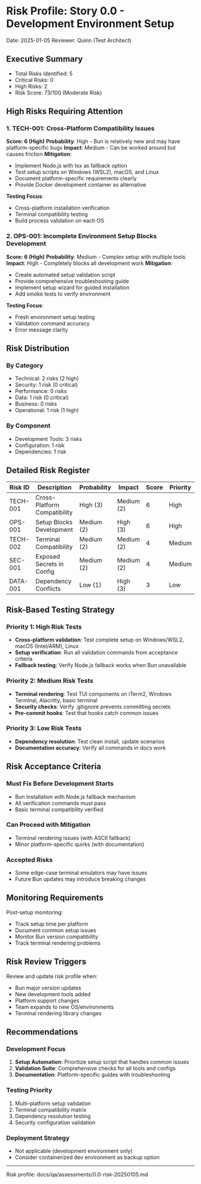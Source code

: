 # Risk Profile: Story 0.0 - Development Environment Setup

Date: 2025-01-05
Reviewer: Quinn (Test Architect)

## Executive Summary

- Total Risks Identified: 5
- Critical Risks: 0
- High Risks: 2
- Risk Score: 73/100 (Moderate Risk)

## High Risks Requiring Attention

### 1. TECH-001: Cross-Platform Compatibility Issues

**Score: 6 (High)**
**Probability**: High - Bun is relatively new and may have platform-specific bugs
**Impact**: Medium - Can be worked around but causes friction
**Mitigation**:

- Implement Node.js with tsx as fallback option
- Test setup scripts on Windows (WSL2), macOS, and Linux
- Document platform-specific requirements clearly
- Provide Docker development container as alternative

**Testing Focus**:

- Cross-platform installation verification
- Terminal compatibility testing
- Build process validation on each OS

### 2. OPS-001: Incomplete Environment Setup Blocks Development

**Score: 6 (High)**
**Probability**: Medium - Complex setup with multiple tools
**Impact**: High - Completely blocks all development work
**Mitigation**:

- Create automated setup validation script
- Provide comprehensive troubleshooting guide
- Implement setup wizard for guided installation
- Add smoke tests to verify environment

**Testing Focus**:

- Fresh environment setup testing
- Validation command accuracy
- Error message clarity

## Risk Distribution

### By Category

- Technical: 2 risks (2 high)
- Security: 1 risk (0 critical)
- Performance: 0 risks
- Data: 1 risk (0 critical)
- Business: 0 risks
- Operational: 1 risk (1 high)

### By Component

- Development Tools: 3 risks
- Configuration: 1 risk
- Dependencies: 1 risk

## Detailed Risk Register

| Risk ID  | Description                  | Probability | Impact     | Score | Priority |
| -------- | ---------------------------- | ----------- | ---------- | ----- | -------- |
| TECH-001 | Cross-Platform Compatibility | High (3)    | Medium (2) | 6     | High     |
| OPS-001  | Setup Blocks Development     | Medium (2)  | High (3)   | 6     | High     |
| TECH-002 | Terminal Compatibility       | Medium (2)  | Medium (2) | 4     | Medium   |
| SEC-001  | Exposed Secrets in Config    | Medium (2)  | Medium (2) | 4     | Medium   |
| DATA-001 | Dependency Conflicts         | Low (1)     | High (3)   | 3     | Low      |

## Risk-Based Testing Strategy

### Priority 1: High Risk Tests

- **Cross-platform validation**: Test complete setup on Windows/WSL2, macOS (Intel/ARM), Linux
- **Setup verification**: Run all validation commands from acceptance criteria
- **Fallback testing**: Verify Node.js fallback works when Bun unavailable

### Priority 2: Medium Risk Tests

- **Terminal rendering**: Test TUI components on iTerm2, Windows Terminal, Alacritty, basic terminal
- **Security checks**: Verify .gitignore prevents committing secrets
- **Pre-commit hooks**: Test that hooks catch common issues

### Priority 3: Low Risk Tests

- **Dependency resolution**: Test clean install, update scenarios
- **Documentation accuracy**: Verify all commands in docs work

## Risk Acceptance Criteria

### Must Fix Before Development Starts

- Bun installation with Node.js fallback mechanism
- All verification commands must pass
- Basic terminal compatibility verified

### Can Proceed with Mitigation

- Terminal rendering issues (with ASCII fallback)
- Minor platform-specific quirks (with documentation)

### Accepted Risks

- Some edge-case terminal emulators may have issues
- Future Bun updates may introduce breaking changes

## Monitoring Requirements

Post-setup monitoring:

- Track setup time per platform
- Document common setup issues
- Monitor Bun version compatibility
- Track terminal rendering problems

## Risk Review Triggers

Review and update risk profile when:

- Bun major version updates
- New development tools added
- Platform support changes
- Team expands to new OS/environments
- Terminal rendering library changes

## Recommendations

### Development Focus

1. **Setup Automation**: Prioritize setup script that handles common issues
2. **Validation Suite**: Comprehensive checks for all tools and configs
3. **Documentation**: Platform-specific guides with troubleshooting

### Testing Priority

1. Multi-platform setup validation
2. Terminal compatibility matrix
3. Dependency resolution testing
4. Security configuration validation

### Deployment Strategy

- Not applicable (development environment only)
- Consider containerized dev environment as backup option

---

Risk profile: docs/qa/assessments/0.0-risk-20250105.md
